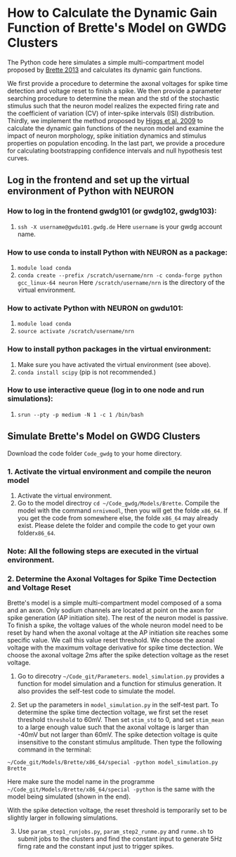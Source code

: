 # How to Calculate the Dynamic Gain Function of Brette's Model on GWDG Clusters
The Python code here simulates a simple multi-compartment model proposed by [Brette 2013](https://journals.plos.org/ploscompbiol/article?id=10.1371/journal.pcbi.1003338) and calculates its dynamic gain functions.

We first provide a procedure to determine the axonal voltages for spike time detection and voltage reset to finish a spike. We then provide a parameter searching procedure to determine the mean and the std of the stochastic stimulus such that the neuron model realizes the expected firing rate and the coefficient of variation (CV) of inter-spike intervals (ISI) distribution. Thirdly, we implement the method proposed by [Higgs et al. 2009](http://www.jneurosci.org/content/29/5/1285.long) to calculate the dynamic gain functions of the neuron model and examine the impact of neuron morphology, spike initiation dynamics and stimulus properties on population encoding. In the last part, we provide a procedure for calculating bootstrapping confidence intervals and null hypothesis test curves. 

## Log in the frontend and set up the virtual environment of Python with NEURON
### How to log in the frontend gwdg101 (or gwdg102, gwdg103):
1. ```ssh -X username@gwdu101.gwdg.de```
Here ``username`` is your gwdg account name.
### How to use conda to install Python with NEURON as a package:
1. ```module load conda```
2. ```conda create --prefix /scratch/username/nrn -c conda-forge python gcc_linux-64 neuron```
Here ```/scratch/username/nrn``` is the directory of the virtual environment.
### How to activate Python with NEURON on gwdu101:
1. ```module load conda```
2. ```source activate /scratch/username/nrn```
### How to install python packages in the virtual environment:
1. Make sure you have activated the virtual environment (see above). 
2. ```conda install scipy``` (pip is not recommended.)
### How to use interactive queue (log in to one node and run simulations):
1. ```srun --pty -p medium -N 1 -c 1 /bin/bash```

## Simulate Brette's Model on GWDG Clusters
Download the code folder ``Code_gwdg`` to your home directory.
### 1. Activate the virtual environment and compile the neuron model
1. Activate the virtual environment.
2. Go to the model directroy ```cd ~/Code_gwdg/Models/Brette```. Compile the model with the command ```nrnivmodl```, then you will get the folde ``x86_64``. If you get the code from somewhere else, the folde ``x86_64`` may already exist. Please delete the folder and compile the code to get your own folder``x86_64``.

### Note: All the following steps are executed in the virtual environment. 

### 2. Determine the Axonal Voltages for Spike Time Dectection and Voltage Reset

Brette's model is a simple multi-compartment model composed of a soma and an axon. Only sodium channels are located at point on the axon for spike generation (AP initiation site). The rest of the neuron model is passive. To finish a spike, the voltage values of the whole neuron model need to be reset by hand when the axonal voltage at the AP initiation site reaches some specific value. We call this value reset threshold. We choose the axonal voltage with the maximum voltage derivative for spike time dectection. We choose the axonal voltage 2ms after the spike detection voltage as the reset voltage.

1. Go to direcotry ```~/Code_git/Parameters```. ``model_simulation.py`` provides a function for model simulation and a function for stimulus generation. It also provides the self-test code to simulate the model. 

2. Set up the parameters in ``model_simulation.py`` in the self-test part. To determine the spike time dectection voltage, we first set the reset threshold ``threshold`` to 60mV. Then set ``stim_std`` to 0, and set ``stim_mean`` to a large enough value such that the axonal voltage is larger than -40mV but not larger than 60mV. The spike detection voltage is quite insensitive to the constant stimulus amplitude. Then type the following command in the terminal:
```
~/Code_git/Models/Brette/x86_64/special -python model_simulation.py Brette
```
Here make sure the model name in the programme ``~/Code_git/Models/Brette/x86_64/special -python`` is the same with the model being simulated (shown in the end).

With the spike detection voltage, the reset threshold is temporarily set to be slightly larger in following simulations.

3. Use ``param_step1_runjobs.py``, ``param_step2_runme.py`` and ``runme.sh`` to submit jobs to the clusters and find the constant input to generate 5Hz firng rate and the constant input just to trigger spikes.
